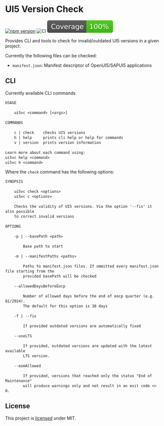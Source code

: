 # UI5 Version Check

[![npm version](https://badge.fury.io/js/ui5-version-check.svg)](https://badge.fury.io/js/ui5-version-check)
![CI](https://github.com/DevEpos/ui5-version-check/actions/workflows/ci.yml/badge.svg)
[![Coverage](./badges/coverage.svg)](./badges/coverage.svg)

Provides CLI and tools to check for invalid/outdated UI5 versions in a given project.

Currently the following files can be checked:

- `manifest.json`: Manifest descriptor of OpenUI5/SAPUI5 applications

## CLI

Currently available CLI commands

```
USAGE

    ui5vc <command> [<args>]

COMMANDS

    c | check    checks UI5 versions
    h | help     prints cli help or help for commands
    v | version  prints version information

Learn more about each command using:
ui5vc help <command>
ui5vc h <command>
```

Where the `check` command has the following options:

```
SYNOPSIS

    ui5vc check <options>
    ui5vc c <options>

    Checks the validity of UI5 versions. Via the option '--fix' it also possible
    to correct invalid versions

OPTIONS

    -p | --basePath <path>

        Base path to start 

    -m | --manifestPaths <paths>

        Paths to manifest.json files. If ommitted every manifest.json file starting from the
        provided basePath will be checked

    --allowedDaysBeforeEocp

        Number of allowed days before the end of eocp quarter (e.g. Q1/2024).
        The default for this option is 30 days

    -f | --fix

        If provided outdated versions are automatically fixed

    --useLTS

        If provided, outdated versions are updated with the latest available
        LTS version.

    --eomAllowed

        If provided, versions that reached only the status "End of Maintenance"
        will produce warnings only and not result in an exit code <> 0.
```

## License

This project is [licensed](./LICENSE) under MIT.
